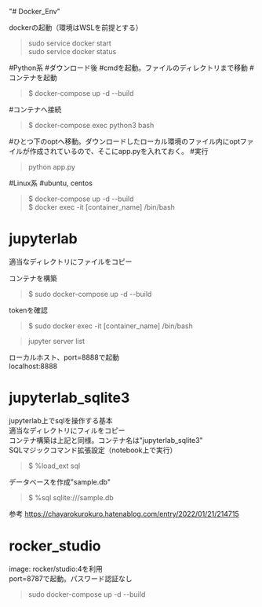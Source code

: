 "# Docker_Env" 

dockerの起動（環境はWSLを前提とする）
> sudo service docker start  
> sudo service docker status

#Python系
#ダウンロード後 #cmdを起動。ファイルのディレクトリまで移動
#コンテナを起動
> $ docker-compose up -d --build

#コンテナへ接続
> $ docker-compose exec python3 bash

#ひとつ下のoptへ移動。ダウンロードしたローカル環境のファイル内にoptファイルが作成されているので、そこにapp.pyを入れておく。 #実行
> python app.py

#Linux系
#ubuntu, centos
> $ docker-compose up -d --build  
> $ docker exec -it [container_name] /bin/bash

# jupyterlab
適当なディレクトリにファイルをコピー  

コンテナを構築  
> $ sudo docker-compose up -d --build  

tokenを確認  
> $ sudo docker exec -it [container_name] /bin/bash
  
> jupyter server list 

ローカルホスト、port=8888で起動  
localhost:8888  

# jupyterlab_sqlite3
jupyterlab上でsqlを操作する基本  
適当なディレクトリにフィルをコピー  
コンテナ構築は上記と同様。コンテナ名は"jupyterlab_sqlite3"  
SQLマジックコマンド拡張設定（notebook上で実行）  
> $ %load_ext sql

データベースを作成"sample.db"  
> $ %sql sqlite:///sample.db  

参考
https://chayarokurokuro.hatenablog.com/entry/2022/01/21/214715

# rocker_studio
image: rocker/studio:4を利用  
port=8787で起動。パスワード認証なし  
> sudo docker-compose up -d --build



